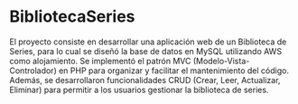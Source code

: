 # BibliotecaSeries

El proyecto consiste en desarrollar una aplicación web de un Biblioteca de Series, para lo cual se diseñó la base de datos en MySQL utilizando AWS como alojamiento. Se implementó el patrón MVC (Modelo-Vista-Controlador) en PHP para organizar y facilitar el mantenimiento del código. Además, se desarrollaron funcionalidades CRUD (Crear, Leer, Actualizar, Eliminar) para permitir a los usuarios gestionar la biblioteca de series. 